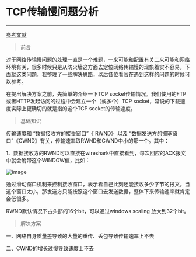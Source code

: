 # TCP传输慢问题分析

--------

[参考文献](https://zhuanlan.zhihu.com/p/80043707)

> 前言

对于网络传输慢问题的处理一直是一个难题，一来可能和配置有关二来可能和网络环境有关，很多时候只是从防火墙这方面去定位网络传输慢的现象着实不容易，下面就这类问题，我整理了一些解决思路，以后各位看官在遇到这样的问题的时候可以参考。

在提出解决方案之前，先简单的介绍一下TCP socket传输情况。我们使用的FTP或者HTTP发起访问的过程中会建立一个（或多个）TCP socket，常说的下载速度实际上更确切的就是指的这个TCP socket的传输速度。

> 基础知识

传输速度和 “数据接收方的接受窗口”《 RWND》 以及 “数据发送方的拥塞窗口”《CWND》有关，传输速率取RWND和CWND中小的那一个。其中：

1、数据接收方的RWND可以直接在wireshark中直接看到，每次回应的ACK报文中就会附带这个WINDOW值，比如：

![image](https://user-images.githubusercontent.com/12690102/180908872-907beb53-2bc0-4ad4-ab83-0083960a71ae.png)

通过滑动窗口机制来控制接收窗口，表示着自己此刻还能接收多少字节的报文。当这个窗口太小，那发送方只能按照这个窗口去发送数据，整体下来传输速率就肯定会低很多。

RWND默认情况下占头部的16个bit，可以通过windows scaling 放大到32个bit。

> 解决方案

一、网络自身质量差导致的大量的重传、丢包导致传输速率上不去

二、CWND的增长过慢导致速度上不去
